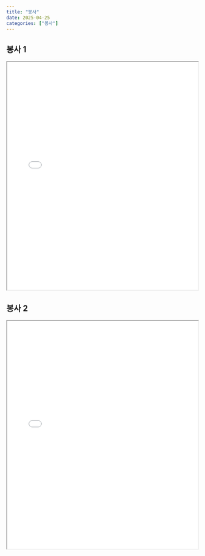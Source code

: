 ```yaml
---
title: "봉사"
date: 2025-04-25
categories: ["봉사"]
---
```


## 봉사 1

<iframe src="20192208-김형훈-봉사계획서-1.pdf" width="100%" height="600px"></iframe>

## 봉사 2

<iframe src="20192208-김형훈-봉사계획서-2.pdf" width="100%" height="600px"></iframe>

